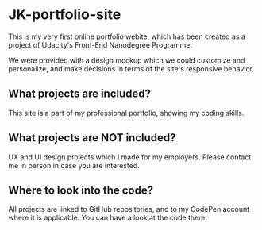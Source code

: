 # JK-portfolio-site

This is my very first online portfolio webite, which has been created as a project of Udacity's Front-End Nanodegree Programme.

We were provided with a design mockup which we could customize and personalize, and make decisions in terms of the site's responsive behavior.

## What projects are included?

This site is a part of my professional portfolio, showing my coding skills.

## What projects are NOT included?

UX and UI design projects which I made for my employers.
Please contact me in person in case you are interested.

## Where to look into the code?

All projects are linked to GitHub repositories, and to my CodePen account where it is applicable.
You can have a look at the code there.
